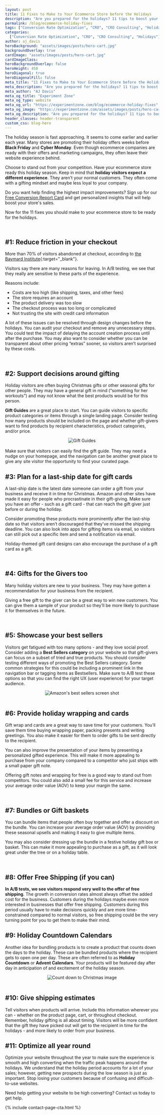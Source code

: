 ```yaml
---
layout: post
title: 11 Fixes to Make to Your Ecommerce Store before the Holidays
description: "Are you prepared for the holidays? 11 tips to boost your sales for the 2021 season. Marketing strategies for your ecommerce during Black Friday, Cyber Monday, and Christmas."
permalink: /blog/ecommerce-holiday-fixes
tags: ["Conversion Rate Optimization", "CRO", "CRO Consulting", "Holidays"]
categories:
  ["Conversion Rate Optimization", "CRO", "CRO Consulting", "Holidays"]
author: aj_davis
heroBackground: "assets/images/posts/hero-cart.jpg"
backgroundOverlay: true
cardImage: "assets/images/posts/hero-cart.jpg"
cardImageClass:
heroBackgroundOverlay: false
heroHeight: 450
heroDiagonal: true
heroDiagonalFill: false
meta_title: "11 Fixes to Make to Your Ecommerce Store before the Holidays"
meta_description: "Are you prepared for the holidays? 11 tips to boost your sales for the 2021 season. Marketing strategies for your ecommerce during Black Friday, Cyber Monday, and Christmas."
meta_author: "AJ Davis"
meta_og_title: "Experiment Zone"
meta_og_type: website
meta_og_url: "https://experimentzone.com/blog/ecommerce-holiday-fixes"
meta_og_image: "https://experimentzone.com/assets/images/posts/hero-cart.jpg"
meta_og_description: "Are you prepared for the holidays? 11 tips to boost your sales for the 2021 season. Marketing strategies for your eCommerce during Black Friday, Cyber Monday, and Christmas."
header_classes: header-transparent
custom_css: blog-hero
---
```


<style>@media (min-width: 768px) {.hero-image .hero-text h1 {font-size: 3.5rem}} .hero-image .hero-text h1 {font-size: 2.7rem;} .content img {margin: 20px 0px}</style>

The holiday season is fast approaching. It seems to come earlier and earlier each year. Many stores are promoting their holiday offers weeks before **Black Friday** and **Cyber Monday**. Even though ecommerce companies are ready with their offers and marketing campaigns, they often leave their website experience behind.

Choose to stand out from your competition. Have your ecommerce store ready this holiday season. Keep in mind that **holiday visitors expect a different experience**. They aren’t your normal customers. They often come with a gifting mindset and maybe less loyal to your company.

Do you want help finding the highest impact improvements? Sign up for our [Free Conversion Report Card](/giveaways/report_card/) and get personalized insights that will help boost your store's sales.

Now for the 11 fixes you should make to your ecommerce store to be ready for the holidays.

<br />

## #1: Reduce friction in your checkout

More than 70% of visitors abandoned at checkout, according to [the Baymard Institute](https://baymard.com/lists/cart-abandonment-rate){:target="\_blank"}.

Visitors say there are many reasons for leaving. In A/B testing, we see that they really are sensitive to these parts of the experience.

Reasons include:

- Costs are too high (like shipping, taxes, and other fees)
- The store requires an account
- The product delivery was too slow
- The checkout process was too long or complicated
- Not trusting the site with credit card information

A lot of these issues can be resolved through design changes before the holidays. You can audit your checkout and remove any unnecessary steps. You could test the impact of delaying the account creation process until after the purchase. You may also want to consider whether you can be transparent about other pricing “extras” sooner, so visitors aren’t surprised by these costs.

<br />

## #2: Support decisions around gifting

Holiday visitors are often buying Christmas gifts or other seasonal gifts for other people. They may have a general gift in mind (“something for her workouts”) and may not know what the best products would be for this person.

**Gift Guides** are a great place to start. You can guide visitors to specific product categories or items through a single landing page. Consider testing how many products should be included on the page and whether gift-givers want to find products by recipient characteristics, product categories, and/or price.

<div style="text-align:center">
  <img alt="Gift Guides" src="../assets/images/posts/holiday-gift-guide.JPG">
</div>
<br>
Make sure that visitors can easily find the gift guide. They may need a nudge on your homepage, and the navigation can be another great place to give any site visitor the opportunity to find your curated page.

<br>

## #3: Plan for a last-ship date for gift cards

A last-ship date is the latest date someone can order a gift from your business and receive it in time for Christmas. Amazon and other sites have made it easy for people who procrastinate in their gift-giving. Make sure you have an offer - such as a gift card - that can reach the gift giver just before or during the holiday.

Consider promoting these products more prominently after the last-ship date so that visitors aren’t discouraged that they've missed the shipping deadline. You can also look into apps for gifting items via email, so visitors can still pick out a specific item and send a notification via email.

Holiday-themed gift card designs can also encourage the purchase of a gift card as a gift.

<br>

## #4: Gifts for the Givers too

Many holiday visitors are new to your business. They may have gotten a recommendation for your business from the recipient.

Giving a free gift to the giver can be a great way to win new customers. You can give them a sample of your product so they’ll be more likely to purchase it for themselves in the future.

<br>

## #5: Showcase your best sellers

Visitors get fatigued with too many options - and they love social proof. Consider adding a **Best Sellers category** on your website so that gift-givers can focus on a subset of tried and true products. You should consider testing different ways of promoting the Best Sellers category. Some common strategies for this could be including a prominent link in the navigation bar or tagging items as Bestsellers. Make sure to A/B test these options so that you can find the right UX (user experience) for your target audience.

<div style="text-align:center">
  <img alt="Amazon's best sellers screen shot" src="../assets/images/posts/amazon.JPG">
</div>
<br>

## #6: Provide holiday wrapping and cards

Gift wrap and cards are a great way to save time for your customers. You’ll save them time buying wrapping paper, packing presents and writing greetings. You also make it easier for them to order gifts to be sent directly to the recipient.

You can also improve the presentation of your items by presenting a personalized gifted experience. This will make it more appealing to purchase from your company compared to a competitor who just ships with a small paper gift note.

Offering gift notes and wrapping for free is a good way to stand out from competitors. You could also add a small fee for this service and increase your average order value (AOV) to keep your margin the same.

<br>

## #7: Bundles or Gift baskets

You can bundle items that people often buy together and offer a discount on the bundle. You can increase your average order value (AOV) by providing these seasonal upsells and making it easy to give multiple items.

You may also consider dressing up the bundle in a festive holiday gift box or basket. This can make it more appealing to purchase as a gift, as it will look great under the tree or on a holiday table.

<br>

## #8: Offer Free Shipping (if you can)

**In A/B tests, we see visitors respond very well to the offer of free shipping**. The growth in conversion rates almost always offset the added cost for the business. Customers during the holidays maybe even more interested in businesses that offer free shipping. Customers during this period usually have to make decisions quickly and are more time-constrained compared to normal visitors, so free shipping could be the very turning point for you to get them to make their mind.

## #9: Holiday Countdown Calendars

Another idea for bundling products is to create a product that counts down the days to the holiday. These can be bundled products where the recipient gets to open one per day. These are often referred to as **Holiday Countdown** or **Advent Calendars**. Your products will be featured day after day in anticipation of and excitement of the holiday season.

<div style="text-align:center">
  <img alt="Count down to Christmas image" src="../assets/images/posts/count-down-to-christmas.jpg">
</div>
<br>

## #10: Give shipping estimates

Tell visitors when products will arrive. Include this information wherever you can - whether on the product page, cart, or throughout checkout. Remember, holiday gifting is all about timing. Visitors will be more confident that the gift they have picked out will get to the recipient in time for the holidays - and more likely to order from your business.

## #11: Optimize all year round

Optimize your website throughout the year to make sure the experience is smooth and high converting when the traffic peak happens around the holidays.
We understand that the holiday period accounts for a lot of your sales; however, getting new prospects during the low season is just as important. Stop losing your customers because of confusing and difficult-to-use websites.

Need help getting your website to be high converting? Contact us today to get help.

{% include contact-page-cta.html %}
